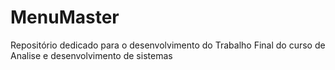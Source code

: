 # MenuMaster
Repositório dedicado para o desenvolvimento do Trabalho Final do curso de Analise e desenvolvimento de sistemas  
